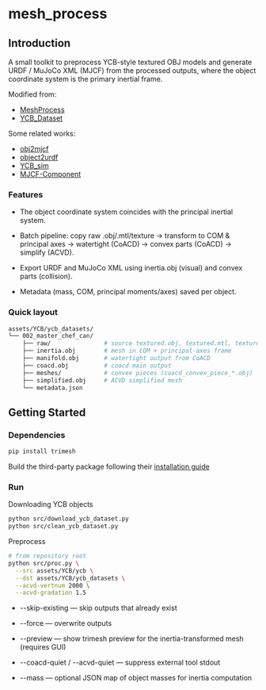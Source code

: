 # mesh_process

## Introduction
A small toolkit to preprocess YCB-style textured OBJ models and generate URDF / MuJoCo XML (MJCF) from the processed outputs, where the object coordinate system is the primary inertial frame.

Modified from:
* [MeshProcess](https://github.com/JYChen18/MeshProcess)
* [YCB_Dataset](https://github.com/elpis-lab/YCB_Dataset)

Some related works:
* [obj2mjcf](https://github.com/kevinzakka/obj2mjcf)
* [object2urdf](https://github.com/harvard-microrobotics/object2urdf)
* [YCB_sim](https://github.com/vikashplus/YCB_sim)
* [MJCF-Component](https://github.com/AvalonGuo/MJCF-Component)

### Features
* The object coordinate system coincides with the principal inertial system.

* Batch pipeline: copy raw .obj/.mtl/texture → transform to COM & principal axes → watertight (CoACD) → convex parts (CoACD) → simplify (ACVD).

* Export URDF and MuJoCo XML using inertia.obj (visual) and convex parts (collision).

* Metadata (mass, COM, principal moments/axes) saved per object.

### Quick layout

``` bash
assets/YCB/ycb_datasets/
└── 002_master_chef_can/
    ├── raw/               # source textured.obj, textured.mtl, textures...
    ├── inertia.obj        # mesh in COM + principal-axes frame
    ├── manifold.obj       # watertight output from CoACD
    ├── coacd.obj          # coacd main output
    ├── meshes/            # convex pieces (coacd_convex_piece_*.obj)
    ├── simplified.obj     # ACVD simplified mesh
    └── metadata.json
```

## Getting Started

### Dependencies

``` bash
pip install trimesh
```

Build the third-party package following their [installation guide](https://github.com/JYChen18/MeshProcess)


### Run

Downloading YCB objects

``` bash
python src/download_ycb_dataset.py
python src/clean_ycb_dataset.py
```

Preprocess

``` bash
# from repository root
python src/proc.py \
  --src assets/YCB/ycb \
  --dst assets/YCB/ycb_datasets \
  --acvd-vertnum 2000 \
  --acvd-gradation 1.5
```

* --skip-existing — skip outputs that already exist

* --force — overwrite outputs

* --preview — show trimesh preview for the inertia-transformed mesh (requires GUI)

* --coacd-quiet / --acvd-quiet — suppress external tool stdout

* --mass <json> — optional JSON map of object masses for inertia computation